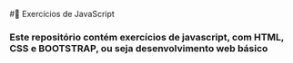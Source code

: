 #📌 Exercícios de JavaScript
### Este repositório contém exercícios de javascript, com HTML, CSS e BOOTSTRAP, ou seja desenvolvimento web básico

